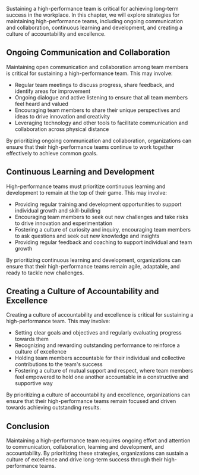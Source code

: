 
Sustaining a high-performance team is critical for achieving long-term success in the workplace. In this chapter, we will explore strategies for maintaining high-performance teams, including ongoing communication and collaboration, continuous learning and development, and creating a culture of accountability and excellence.

Ongoing Communication and Collaboration
---------------------------------------

Maintaining open communication and collaboration among team members is critical for sustaining a high-performance team. This may involve:

* Regular team meetings to discuss progress, share feedback, and identify areas for improvement
* Ongoing dialogue and active listening to ensure that all team members feel heard and valued
* Encouraging team members to share their unique perspectives and ideas to drive innovation and creativity
* Leveraging technology and other tools to facilitate communication and collaboration across physical distance

By prioritizing ongoing communication and collaboration, organizations can ensure that their high-performance teams continue to work together effectively to achieve common goals.

Continuous Learning and Development
-----------------------------------

High-performance teams must prioritize continuous learning and development to remain at the top of their game. This may involve:

* Providing regular training and development opportunities to support individual growth and skill-building
* Encouraging team members to seek out new challenges and take risks to drive innovation and experimentation
* Fostering a culture of curiosity and inquiry, encouraging team members to ask questions and seek out new knowledge and insights
* Providing regular feedback and coaching to support individual and team growth

By prioritizing continuous learning and development, organizations can ensure that their high-performance teams remain agile, adaptable, and ready to tackle new challenges.

Creating a Culture of Accountability and Excellence
---------------------------------------------------

Creating a culture of accountability and excellence is critical for sustaining a high-performance team. This may involve:

* Setting clear goals and objectives and regularly evaluating progress towards them
* Recognizing and rewarding outstanding performance to reinforce a culture of excellence
* Holding team members accountable for their individual and collective contributions to the team's success
* Fostering a culture of mutual support and respect, where team members feel empowered to hold one another accountable in a constructive and supportive way

By prioritizing a culture of accountability and excellence, organizations can ensure that their high-performance teams remain focused and driven towards achieving outstanding results.

Conclusion
----------

Maintaining a high-performance team requires ongoing effort and attention to communication, collaboration, learning and development, and accountability. By prioritizing these strategies, organizations can sustain a culture of excellence and drive long-term success through their high-performance teams.
